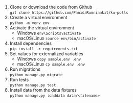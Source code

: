 1. Clone or download the code from Github <br>
    `git clone https://github.com/PanidaRumriankit/ku-polls`
2. Create a virtual environment <br>
    `python -m venv env`
3. Activate the virtual environment <br>
    - Windows
      `env\Scripts\activate`
    - macOS/Linux
      `source env/bin/activate`
4. Install dependencies <br>
    `pip install -r requirements.txt`
5. Set values for externalized variables
    - Windows
      `copy sample.env .env`
    - macOS/Linux
      `cp sample.env .env`
6. Run migrations <br>
    `python manage.py migrate`
7. Run tests <br>
    `python manage.py test`
8. Install data from the data fixtures <br>
    `python manage.py loaddata data/<filename>`
    